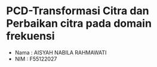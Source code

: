 # PCD-Transformasi Citra dan Perbaikan citra pada domain frekuensi
- Nama : AISYAH NABILA RAHMAWATI
- NIM : F55122027
